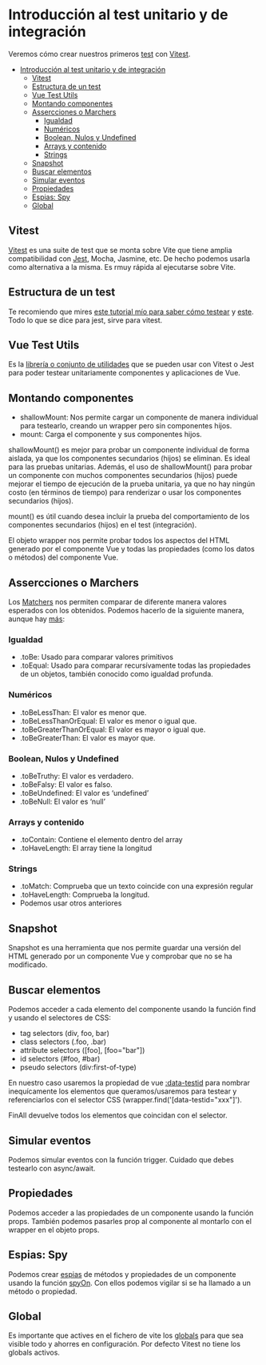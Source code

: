 # Introducción al test unitario y de integración

Veremos cómo crear nuestros primeros [test](https://vuejs.org/guide/scaling-up/testing.html) con [Vitest](https://vitest.dev/).

- [Introducción al test unitario y de integración](#introducción-al-test-unitario-y-de-integración)
  - [Vitest](#vitest)
  - [Estructura de un test](#estructura-de-un-test)
  - [Vue Test Utils](#vue-test-utils)
  - [Montando componentes](#montando-componentes)
  - [Assercciones o Marchers](#assercciones-o-marchers)
    - [Igualdad](#igualdad)
    - [Numéricos](#numéricos)
    - [Boolean, Nulos y Undefined](#boolean-nulos-y-undefined)
    - [Arrays y contenido](#arrays-y-contenido)
    - [Strings](#strings)
  - [Snapshot](#snapshot)
  - [Buscar elementos](#buscar-elementos)
  - [Simular eventos](#simular-eventos)
  - [Propiedades](#propiedades)
  - [Espias: Spy](#espias-spy)
  - [Global](#global)

## Vitest
[Vitest](https://vitest.dev/) es una suite de test que se monta sobre Vite que tiene amplia compatibilidad con [Jest](https://jestjs.io/), Mocha, Jasmine, etc. De hecho podemos usarla como alternativa a la misma. Es rmuy rápida al ejecutarse sobre Vite.

## Estructura de un test
Te recomiendo que mires [este tutorial mío para saber cómo testear](https://github.com/joseluisgs/vue-weather-testing) y [este](https://github.com/joseluisgs/testing-js-jest). Todo lo que se dice para jest, sirve para vitest.

## Vue Test Utils
Es la [librería o conjunto de utilidades](https://v1.test-utils.vuejs.org/) que se pueden usar con Vitest o Jest para poder testear unitariamente componentes y aplicaciones de Vue.

## Montando componentes
- shallowMount: Nos permite cargar un componente de manera individual para testearlo, creando un wrapper pero sin componentes hijos.
- mount: Carga el componente y sus componentes hijos.
  
shallowMount() es mejor para probar un componente individual de forma aislada, ya que los componentes secundarios (hijos) se eliminan. Es ideal para las pruebas unitarias. Además, el uso de shallowMount() para probar un componente con muchos componentes secundarios (hijos) puede mejorar el tiempo de ejecución de la prueba unitaria, ya que no hay ningún costo (en términos de tiempo) para renderizar o usar los componentes secundarios (hijos).

mount() es útil cuando desea incluir la prueba del comportamiento de los componentes secundarios (hijos) en el test (integración).

El objeto wrapper nos permite probar todos los aspectos del HTML generado por el componente Vue y todas las propiedades (como los datos o métodos) del componente Vue.

## Assercciones o Marchers
 Los [Matchers](https://jestjs.io/docs/es-ES/using-matchers) nos permiten comparar de diferente manera valores esperados con los obtenidos. Podemos hacerlo de la siguiente manera, aunque hay [más](https://jestjs.io/docs/es-ES/expect):

### Igualdad
  - .toBe: Usado para comparar valores primitivos
  - .toEqual: Usado para comparar recursívamente todas las propiedades de un objetos, también conocido como igualdad profunda.

### Numéricos
  - .toBeLessThan: El valor es menor que.
  - .toBeLessThanOrEqual: El valor es menor o igual que.
  - .toBeGreaterThanOrEqual: El valor es mayor o igual que.
  - .toBeGreaterThan: El valor es mayor que.

### Boolean, Nulos y Undefined
  - .toBeTruthy: El valor es verdadero.
  - .toBeFalsy: El valor es falso.
  - .toBeUndefined: El valor es ‘undefined’
  - .toBeNull: El valor es ‘null’

### Arrays y contenido
  - .toContain: Contiene el elemento dentro del array
  - .toHaveLength: El array tiene la longitud

### Strings
  - .toMatch: Comprueba que un texto coincide con una expresión regular
  - .toHaveLength: Comprueba la longitud.
  - Podemos usar otros anteriores

## Snapshot
Snapshot es una herramienta que nos permite guardar una versión del HTML generado por un componente Vue y comprobar que no se ha modificado.

## Buscar elementos
Podemos acceder a cada elemento del componente usando la función find y usando el selectores de CSS:
- tag selectors (div, foo, bar)
- class selectors (.foo, .bar)
- attribute selectors ([foo], [foo="bar"])
- id selectors (#foo, #bar)
- pseudo selectors (div:first-of-type)

En nuestro caso usaremos la propiedad de vue [:data-testid](https://kentcdodds.com/blog/making-your-ui-tests-resilient-to-change) para nombrar inequícamente los elementos que queramos/usaremos para testear y referenciarlos con el selector CSS (wrapper.find('[data-testid="xxx"]').

FinAll devuelve todos los elementos que coincidan con el selector.

## Simular eventos
Podemos simular eventos con la función trigger. Cuidado que debes testearlo con async/await.

## Propiedades
Podemos acceder a las propiedades de un componente usando la función props. También podemos pasarles prop al componente al montarlo con el wrapper en el objeto props.

## Espias: Spy
Podemos crear [espias](https://vitest.dev/guide/mocking.html) de métodos y propiedades de un componente usando la función [spyOn](https://vitest.dev/api/#vi-spyon). Con ellos podemos vigilar si se ha llamado a un método o propiedad.

## Global
Es importante que actives en el fichero de vite los [globals](https://vitest.dev/config/#globals) para que sea visible todo y ahorres en configuración. Por defecto Vitest no tiene los globals activos.
